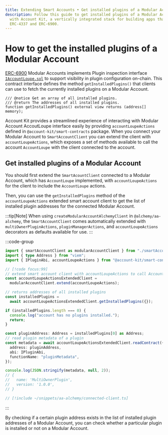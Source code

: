 ```yaml
---
title: Extending Smart Accounts • Get installed plugins of a Modular Account
description: Follow this guide to get installed plugins of a Modular Account
  with Account Kit, a vertically integrated stack for building apps that support
  ERC-4337 and ERC-6900.
---
```


# How to get the installed plugins of a Modular Account

[ERC-6900](https://eips.ethereum.org/EIPS/eip-6900) Modular Accounts implements Plugin inspection interface [`IAccountLoupe.sol`](https://eips.ethereum.org/EIPS/eip-6900#iaccountloupesol) to support visibility in plugin configuration on-chain. This contract interface defines the method `getInstalledPlugins()` that clients can use to fetch the currently installed plugins on a Modular Account.

```solidity
/// @notice Get an array of all installed plugins.
/// @return The addresses of all installed plugins.
function getInstalledPlugins() external view returns (address[] memory);
```

Account Kit provides a streamlined experience of interacting with Modular Account AccoutLoupe interface easily by providing `accountLoupeActions` defined in `@account-kit/smart-contracts` package. When you connect your Modular Account to `SmartAccountClient` you can extend the client with `accountLoupeActions`, which exposes a set of methods available to call the account `AccountLoupe` with the client connected to the account.

## Get installed plugins of a Modular Account

You should first extend the `SmartAcountClient` connected to a Modular Account, which has `AccountLoupe` implemented, with `accountLoupeActions` for the client to include the `AccountLoupe` actions.

Then, you can use the `getInstalledPlugins` method of the `accountLoupeActions` extended smart account client to get the list of installed plugin addresses for the connected Modular Account.

:::tip[Note]
When using `createModularAccountAlchemyClient` in `@alchemy/aa-alchemy`, the `SmartAccountClient` comes automatically extended with `multiOwnerPluginActions`, `pluginManagerActions`, and `accountLoupeActions` decorators as defaults available for use.
:::

:::code-group

```ts [example.ts]
import { smartAccountClient as modularAccountClient } from "./smartAccountClient";
import { type Address } from "viem";
import { IPluginAbi, accountLoupeActions } from "@account-kit/smart-contracts";

// [!code focus:99]
// extend smart account client with accountLoupeActions to call AccountLoupe methods
const accountLoupeActionsExtendedClient =
  modularAccountClient.extend(accountLoupeActions);

// returns addresses of all installed plugins
const installedPlugins =
  await accountLoupeActionsExtendedClient.getInstalledPlugins({});

if (installedPlugins.length === 0) {
  console.log("account has no plugins installed.");
  return;
}

const pluginAddress: Address = installedPlugins[0] as Address;
// read plugin metadata of a plugin
const metadata = await accountLoupeActionsExtendedClient.readContract({
  address: pluginAddress,
  abi: IPluginAbi,
  functionName: "pluginMetadata",
});

console.log(JSON.stringify(metadata, null, 2));
// {
//   name: 'MultiOwnerPlugin',
//   version: '1.0.0',
// }
```

```ts [smartAccountClient.ts]
// [!include ~/snippets/aa-alchemy/connected-client.ts]
```

:::

By checking if a certain plugin address exists in the list of installed plugin addresses of a Modular Account, you can check whether a particular plugin is installed or not on a Modular Account.
